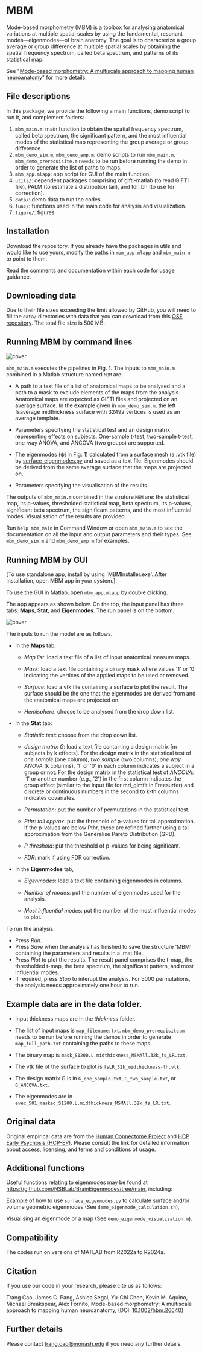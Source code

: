 # MBM
Mode-based morphometry (MBM) is a toolbox for analysing anatomical variations at multiple spatial scales by using the fundamental, resonant modes—eigenmodes—of brain anatomy. The goal is to characterize a group average or group difference at multiple spatial scales by obtaining the spatial frequency spectrum, called beta spectrum, and patterns of its statistical map.

See "[Mode-based morphometry: A multiscale approach to mapping human neuroanatomy](https://www.biorxiv.org/content/10.1101/2023.02.26.529328v1)" for more details.

## File descriptions

In this package, we provide the following a main functions, demo script to run it, and complement folders:

  1. `mbm_main.m`: main function to obtain the spatial frequency spectrum, called beta spectrum, the significant pattern, and the most influential modes of the statistical map representing the group average or group difference. 
  2. `mbm_demo_sim.m`,  `mbm_demo_emp.m`: demo scripts to run `mbm_main.m`. `mbm_demo_prerequisite.m` needs to be run before running the demo in order to generate the list of paths to maps.
  3. `mbm_app.mlapp`: app script for GUI of the main function.
  4. `utils/`: dependent packages comprising of gifti-matlab (to read GIFTI file), PALM (to estimate a distribution tail), and fdr_bh (to use fdr correction).
  5. `data/`: demo data to run the codes.
  6. `func/`: functions used in the  main code for analysis and visualization.
  7. `figure/`: figures

## Installation

Download the repository. If you already have the packages in utils and would like to use yours, modify the paths in `mbm_app.mlapp` and `mbm_main.m` to point to them.

Read the comments and documentation within each code for usage guidance.

## Downloading data

Due to their file sizes exceeding the limit allowed by GitHub, you will need to fill the `data/` directories with data that you can download from this [OSF repository](https://osf.io/huz4e/). The total file size is 500 MB. 

## Running MBM by command lines

![cover](figure/Fig1_SBM_MBM.jpg)

`mbm_main.m` executes the pipelines in Fig. 1. The inputs to `mbm_main.m` combined in a Matlab structure named `MBM` are:

  * A path to a text file of a list of anatomical maps to be analysed and a path to a mask to exclude elements of the maps from the analysis. Anatomical maps are expected as GIFTI files and projected on an average surface. In the example given in `mbm_demo_sim.m`, the left fsaverage midthickness surface with 32492 vertices is used as an average template.

  * Parameters specifying the statistical test and an design matrix representing effects on subjects. One-sample t-test, two-sample t-test,  one-way ANOVA, and ANCOVA (two groups) are supported.

  * The eigenmodes (ψj  in Fig. 1) calculated from a surface mesh (a .vtk file) by [surface_eigenmodes.py](https://github.com/NSBLab/BrainEigenmodes/tree/main) and saved as a text file. Eigenmodes should be derived from the same average surface that the maps are projected on.

  * Parameters specifying the visualisation of the results.

The outputs of `mbm_main.m` combined in the struture `MBM` are: the statistical map,  its p-values, thresholded statistical map, beta spectrum, its p-values, significant beta spectrum, the significant patterns, and the most influential modes.  Visualisation of the results are provided. 

Run `help mbm_main` in Command Window or open `mbm_main.m` to see the documentation on all the input and output parameters and their types. See `mbm_demo_sim.m` and `mbm_demo_emp.m` for examples.

## Running MBM by GUI

[To use standalone app, install by using `MBMInstaller.exe'. After installation, open MBM app in your system.]: 

To use the GUI in Matlab, open `mbm_app.mlapp` by double clicking.  

The app appears as shown below. On the top, the input panel has three tabs: **Maps**, **Stat**, and **Eigenmodes**. The run panel is on the bottom.

![cover](figure/GUI.png) 

The inputs to run the model are as follows.

  * In the **Maps** tab: 

    * *Map list*: load a text file of a list of input anatomical measure maps.

    * *Mask*: load a text file containing a binary mask where values '1' or '0' indicating the vertices of the applied maps to be used or removed. 

    * *Surface*: load a vtk file containing a surface to plot the result. The surface should be the one that the eigenmodes are derived from and the anatomical maps are projected on.

    * *Hemisphere*: choose to be analysed from the drop down list.

  * In the **Stat** tab:
  
    * *Statistic test*: choose from the drop down list.

    * *design matrix G*: load a text file containing a design matrix [m subjects by k effects]. For the design matrix in the statistical test of *one sample* (one column), *two sample* (two columns), *one way ANOVA* (k columns), '1' or '0' in each column indicates a subject in a group or not. For the design matrix in the statistical test of *ANCOVA*: '1' or another number (e.g., '2') in the first column indicates the group effect (similar to the input file for mri_glmfit in Freesurfer) and discrete or continuous numbers in the second to k-th columns indicates covariates.

  	* *Permutation*: put the number of permutations in the statistical test.

    * *Pthr: tail approx*: put the threshold of p-values for tail approximation. If the p-values are below Pthr, these are refined further using a tail approximation from the Generalise Pareto Distribution (GPD).

    * *P threshold*: put the threshold of p-values for being significant.

    * *FDR*: mark if using FDR correction.	

  * In the **Eigenmodes** tab,

    * *Eigenmodes*: load a text file containing eigenmodes in columns.

    * *Number of modes*: put the number of eigenmodes used for the analysis.

    * *Most influential modes*: put the number of the most influential modes to plot.

To run the analysis:

  * Press *Run*.
  * Press *Save* when the analysis has finished to save the structure 'MBM' containing the parameters and results in a .mat file.
  * Press *Plot* to plot the results. The result panel comprises the t-map, the thresholded t-map, the beta spectrum, the significant pattern, and most influential modes. 
  * If required, press *Stop* to interupt the analysis. For 5000 permutations, the analysis needs approximately one hour to run.

## Example data are in the data folder. 

  * Input thickness maps are in the *thickness* folder.

  * The list of input maps is `map_filename.txt`. `mbm_demo_prerequisite.m` needs to be run before running the demos in order to generate `map_full_path.txt` containing the paths to these maps.

  * The binary map is `mask_S1200.L.midthickness_MSMAll.32k_fs_LR.txt`.

  * The vtk file of the surface to plot is `fsLR_32k_midthickness-lh.vtk`.

  * The design matrix G is in `G_one_sample.txt`, `G_two_sample.txt`, or `G_ANCOVA.txt`.

  * The eigenmodes are in `evec_501_masked_S1200.L.midthickness_MSMAll.32k_fs_LR.txt`.

## Original data

Original empirical data are from the [Human Connectome Project](https://db.humanconnectome.org/) and [HCP Early Psychosis (HCP-EP)](https://www.humanconnectome.org/study/human-connectome-project-for-early-psychosis). Please consult the link for detailed information about access, licensing, and terms and conditions of usage.

## Additional functions

Useful functions relating to eigenmodes may be found at https://github.com/NSBLab/BrainEigenmodes/tree/main, including:

Example of how to use `surface_eigenmodes.py` to calculate surface and/or
volume geometric eigenmodes (See `demo_eigenmode_calculation.sh`),

Visualising an eigenmode or a map (See `demo_eigenmode_visualization.m`).

## Compatibility

The codes run on versions of MATLAB from R2022a to R2024a.

## Citation

If you use our code in your research, please cite us as follows:

Trang Cao,  James C. Pang,  Ashlea Segal,  Yu-Chi Chen,  Kevin M. Aquino,  Michael Breakspear,  Alex Fornito, Mode-based morphometry: A multiscale approach to mapping human neuroanatomy, (DOI: [10.1002/hbm.26640](https://doi.org/10.1002/hbm.26640))

## Further details

Please contact trang.cao@monash.edu if you need any further details.
